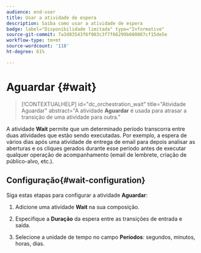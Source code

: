 ```yaml
---
audience: end-user
title: Usar a atividade de espera
description: Saiba como usar a atividade de espera
badge: label="Disponibilidade limitada" type="Informative"
source-git-commit: 7a3d03543f6f903c3f7f66299b600807cf15de5e
workflow-type: tm+mt
source-wordcount: '118'
ht-degree: 61%

---
```


# Aguardar {#wait}

>[!CONTEXTUALHELP]
>id="dc_orchestration_wait"
>title="Atividade Aguardar"
>abstract="A atividade **Aguardar** é usada para atrasar a transição de uma atividade para outra."

A atividade **Wait** permite que um determinado período transcorra entre duas atividades que estão sendo executadas. Por exemplo, a espera de vários dias após uma atividade de entrega de email para depois analisar as aberturas e os cliques gerados durante esse período antes de executar qualquer operação de acompanhamento (email de lembrete, criação de público-alvo, etc.).

## Configuração{#wait-configuration}

Siga estas etapas para configurar a atividade **Aguardar**:

1. Adicione uma atividade **Wait** na sua composição.

1. Especifique a **Duração** da espera entre as transições de entrada e saída.

1. Selecione a unidade de tempo no campo **Períodos**: segundos, minutos, horas, dias.



